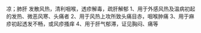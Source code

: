 凉；肺肝
发散风热，清利咽喉，透疹解毒，疏肝解郁 
1、用于外感风热及温病初起的发热、微恶风寒、头痛者 
2、用于风热上攻所致头痛目赤，咽喉肿痛 
3、用于麻疹初起透发不畅，或风疹搔痒
4、用于肝气郁滞，证见胸闷、痛等